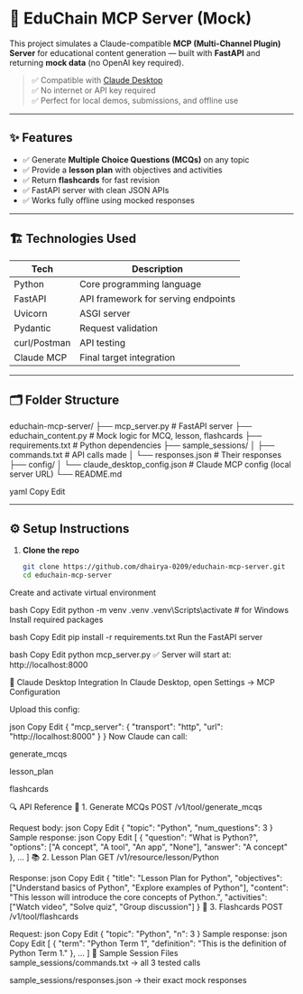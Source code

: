 # 🧠 EduChain MCP Server (Mock)

This project simulates a Claude-compatible **MCP (Multi-Channel Plugin) Server** for educational content generation — built with **FastAPI** and returning **mock data** (no OpenAI key required).

> ✅ Compatible with [Claude Desktop](https://www.anthropic.com)  
> ✅ No internet or API key required  
> ✅ Perfect for local demos, submissions, and offline use

---

## ✨ Features

- ✅ Generate **Multiple Choice Questions (MCQs)** on any topic
- ✅ Provide a **lesson plan** with objectives and activities
- ✅ Return **flashcards** for fast revision
- ✅ FastAPI server with clean JSON APIs
- ✅ Works fully offline using mocked responses

---

## 🏗️ Technologies Used

| Tech         | Description                         |
|--------------|-------------------------------------|
| Python       | Core programming language           |
| FastAPI      | API framework for serving endpoints |
| Uvicorn      | ASGI server                         |
| Pydantic     | Request validation                  |
| curl/Postman | API testing                         |
| Claude MCP   | Final target integration            |

---

## 🗂️ Folder Structure

educhain-mcp-server/
├── mcp_server.py # FastAPI server
├── educhain_content.py # Mock logic for MCQ, lesson, flashcards
├── requirements.txt # Python dependencies
├── sample_sessions/
│ ├── commands.txt # API calls made
│ └── responses.json # Their responses
├── config/
│ └── claude_desktop_config.json # Claude MCP config (local server URL)
└── README.md

yaml
Copy
Edit

---

## ⚙️ Setup Instructions

1. **Clone the repo**
   ```bash
   git clone https://github.com/dhairya-0209/educhain-mcp-server.git
   cd educhain-mcp-server
Create and activate virtual environment

bash
Copy
Edit
python -m venv .venv
.venv\Scripts\activate   # for Windows
Install required packages

bash
Copy
Edit
pip install -r requirements.txt
Run the FastAPI server

bash
Copy
Edit
python mcp_server.py
✅ Server will start at: http://localhost:8000

🔌 Claude Desktop Integration
In Claude Desktop, open Settings → MCP Configuration

Upload this config:

json
Copy
Edit
{
  "mcp_server": {
    "transport": "http",
    "url": "http://localhost:8000"
  }
}
Now Claude can call:

generate_mcqs

lesson_plan

flashcards

🔍 API Reference
🧠 1. Generate MCQs
POST /v1/tool/generate_mcqs

Request body:
json
Copy
Edit
{
  "topic": "Python",
  "num_questions": 3
}
Sample response:
json
Copy
Edit
[
  {
    "question": "What is Python?",
    "options": ["A concept", "A tool", "An app", "None"],
    "answer": "A concept"
  },
  ...
]
📚 2. Lesson Plan
GET /v1/resource/lesson/Python

Response:
json
Copy
Edit
{
  "title": "Lesson Plan for Python",
  "objectives": ["Understand basics of Python", "Explore examples of Python"],
  "content": "This lesson will introduce the core concepts of Python.",
  "activities": ["Watch video", "Solve quiz", "Group discussion"]
}
🔁 3. Flashcards
POST /v1/tool/flashcards

Request:
json
Copy
Edit
{
  "topic": "Python",
  "n": 3
}
Sample response:
json
Copy
Edit
[
  {
    "term": "Python Term 1",
    "definition": "This is the definition of Python Term 1."
  },
  ...
]
🧪 Sample Session Files
sample_sessions/commands.txt → all 3 tested calls

sample_sessions/responses.json → their exact mock responses


